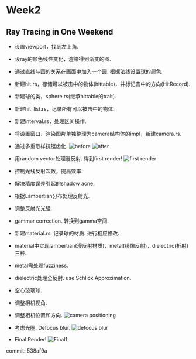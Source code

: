 # Week2

## Ray Tracing in One Weekend

* 设置viewport，找到左上角.
* 设ray的颜色线性变化，渲染得到渐变的图.
* 通过直线与圆的关系在画面中加入一个圆. 根据法线设置球的颜色.
* 新建hit.rs，存储可以被击中的物体(hittable)，并标记击中的方向(HitRecord).
* 新建球的类，sphere.rs(继承hittable的trait).
* 新建hit_list.rs，记录所有可以被击中的物体.
* 新建interval.rs，处理区间操作.
* 将设置窗口、渲染图片单独整理为camera结构体的impl，新建camera.rs.
* 通过多重取样抗锯齿化.
![before](../RayTracer/output/alias.jpg)
![after](../RayTracer/output/anti_alias.jpg)  

* 用random vector处理漫反射. 得到first render!
![first render](../RayTracer/output/first_sphere.jpg)

* 控制光线反射次数，提高效率.
* 解决精度误差引起的shadow acne.
* 根据Lambertian分布处理反射光.
* 调整反射光光强.
* gammar correction. 转换到gamma空间.
* 新建material.rs. 记录球的材质. 进行相应修改.
* material中实现lambertian(漫反射材质)，metal(镜像反射)，dielectric(折射)三种.
* metal需处理fuzziness.
* dielectric处理全反射. use Schlick Approximation.
* 空心玻璃球.
* 调整相机视角.
* 调整相机位置和方向.
![camera positioning](../RayTracer/output/positionable_camera.jpg)  

* 考虑光圈. Defocus blur.
![defocus blur](../RayTracer/output/defocus_blur.jpg)

* Final Render!
![Final1](../RayTracer/output/RayTracingOneWeekFinal.jpg)

commit: 538af9a
